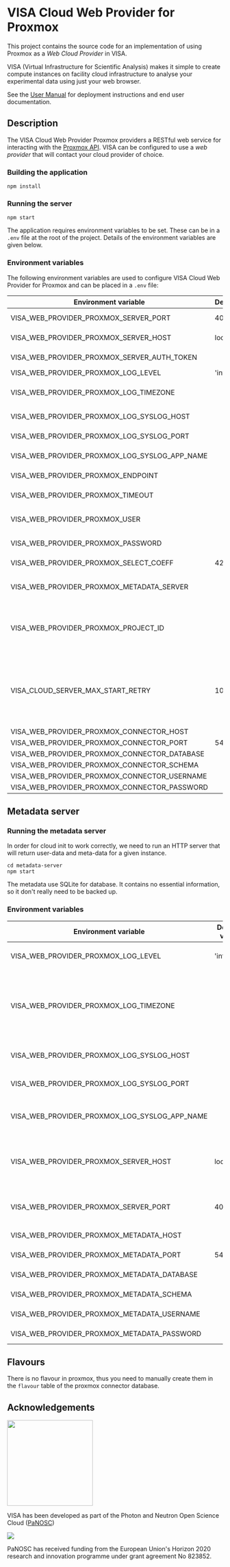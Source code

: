 # VISA Cloud Web Provider for Proxmox

This project contains the source code for an implementation of using Proxmox as a *Web Cloud Provider* in VISA.

VISA (Virtual Infrastructure for Scientific Analysis) makes it simple to create compute instances on facility cloud infrastructure to analyse your experimental data using just your web browser.

See the [User Manual](https://visa.readthedocs.io/en/latest/) for deployment instructions and end user documentation.

## Description

The VISA Cloud Web Provider Proxmox providers a RESTful web service for interacting with the [Proxmox API](https://pve.proxmox.com/pve-docs/api-viewer/index.html). VISA can be configured to use a *web provider* that will contact your cloud provider of choice.

### Building the application

```
npm install
```

### Running the server
```
npm start
```

The application requires environment variables to be set. These can be in a `.env` file at the root of the project. Details of the environment variables are given below.


### Environment variables

The following environment variables are used to configure VISA Cloud Web Provider for Proxmox and can be placed in a `.env` file:

| Environment variable | Default value | Usage |
| ---- | ---- | ---- |
| VISA_WEB_PROVIDER_PROXMOX_SERVER_PORT | 4000 | The port on which to run the server |
| VISA_WEB_PROVIDER_PROXMOX_SERVER_HOST | localhost | The hostname on which the server is listening on |
| VISA_WEB_PROVIDER_PROXMOX_SERVER_AUTH_TOKEN |  | The expected `x-auth-token` value |
| VISA_WEB_PROVIDER_PROXMOX_LOG_LEVEL | 'info' | Application logging level |
| VISA_WEB_PROVIDER_PROXMOX_LOG_TIMEZONE |  | The timezone for the formatting the time in the application log |
| VISA_WEB_PROVIDER_PROXMOX_LOG_SYSLOG_HOST |  | The syslog host (optional) |
| VISA_WEB_PROVIDER_PROXMOX_LOG_SYSLOG_PORT |  | The syslog port (optional) |
| VISA_WEB_PROVIDER_PROXMOX_LOG_SYSLOG_APP_NAME |  | The syslog application name (optional) |
| VISA_WEB_PROVIDER_PROXMOX_ENDPOINT |  | URL of proxmox API (ends with `/api2/json/`) |
| VISA_WEB_PROVIDER_PROXMOX_TIMEOUT |  | Timeout of HTTP calls to proxmox |
| VISA_WEB_PROVIDER_PROXMOX_USER |  | Username of proxmox API token (user@realm!tokenname) |
| VISA_WEB_PROVIDER_PROXMOX_PASSWORD |  | Proxmox API token password |
| VISA_WEB_PROVIDER_PROXMOX_SELECT_COEFF | 4294967296 | Ratio of CPU to ram for load balancing |
| VISA_WEB_PROVIDER_PROXMOX_METADATA_SERVER |  | URL of the metadata server (must be accessible from the VM) |
| VISA_WEB_PROVIDER_PROXMOX_PROJECT_ID |  | Unique ID that you can choose and will be passe to the instance. It can be used to distinguish between dev/preprod/prod env. |
| VISA_CLOUD_SERVER_MAX_START_RETRY | 10 | Proxmox sometime return that a clone is finished before it's true, and so we try to start it too early. This parameter allows to retry multiple time before deciding that there's a problem. |
| VISA_WEB_PROVIDER_PROXMOX_CONNECTOR_HOST |  | PostgreSQL host
| VISA_WEB_PROVIDER_PROXMOX_CONNECTOR_PORT | 5432 | PostgreSQL port
| VISA_WEB_PROVIDER_PROXMOX_CONNECTOR_DATABASE |  | PostgreSQL database
| VISA_WEB_PROVIDER_PROXMOX_CONNECTOR_SCHEMA |  | PostgreSQL schema
| VISA_WEB_PROVIDER_PROXMOX_CONNECTOR_USERNAME |  | PostgreSQL username
| VISA_WEB_PROVIDER_PROXMOX_CONNECTOR_PASSWORD |  | PostgreSQL password

## Metadata server

### Running the metadata server
In order for cloud init to work correctly, we need to run an HTTP server that will return user-data and meta-data for a given instance.
```
cd metadata-server
npm start
```
The metadata use SQLite for database. It contains no essential information, so it don't really need to be backed up.

### Environment variables

| Environment variable | Default value | Usage |
| ---- | ---- | ---- |
| VISA_WEB_PROVIDER_PROXMOX_LOG_LEVEL | 'info' | Application logging level |
| VISA_WEB_PROVIDER_PROXMOX_LOG_TIMEZONE |  | The timezone for the formatting the time in the application log |
| VISA_WEB_PROVIDER_PROXMOX_LOG_SYSLOG_HOST |  | The syslog host (optional) |
| VISA_WEB_PROVIDER_PROXMOX_LOG_SYSLOG_PORT |  | The syslog port (optional) |
| VISA_WEB_PROVIDER_PROXMOX_LOG_SYSLOG_APP_NAME |  | The syslog application name (optional) |
| VISA_WEB_PROVIDER_PROXMOX_SERVER_HOST | localhost | The hostname on which the server is listening on |
| VISA_WEB_PROVIDER_PROXMOX_SERVER_PORT | 4001 | The port on which to run the server |
| VISA_WEB_PROVIDER_PROXMOX_METADATA_HOST |  | PostgreSQL host
| VISA_WEB_PROVIDER_PROXMOX_METADATA_PORT | 5432 | PostgreSQL port
| VISA_WEB_PROVIDER_PROXMOX_METADATA_DATABASE |  | PostgreSQL database
| VISA_WEB_PROVIDER_PROXMOX_METADATA_SCHEMA |  | PostgreSQL schema
| VISA_WEB_PROVIDER_PROXMOX_METADATA_USERNAME |  | PostgreSQL username
| VISA_WEB_PROVIDER_PROXMOX_METADATA_PASSWORD |  | PostgreSQL password


## Flavours

There is no flavour in proxmox, thus you need to manually create them in the `flavour` table of the proxmox connector database.

## Acknowledgements

<img src="https://github.com/panosc-eu/panosc/raw/master/Work%20Packages/WP9%20Outreach%20and%20communication/PaNOSC%20logo/PaNOSClogo_web_RGB.jpg" width="200px"/> 

VISA has been developed as part of the Photon and Neutron Open Science Cloud (<a href="http://www.panosc.eu" target="_blank">PaNOSC</a>)

<img src="https://github.com/panosc-eu/panosc/raw/master/Work%20Packages/WP9%20Outreach%20and%20communication/images/logos/eu_flag_yellow_low.jpg"/>

PaNOSC has received funding from the European Union's Horizon 2020 research and innovation programme under grant agreement No 823852.
